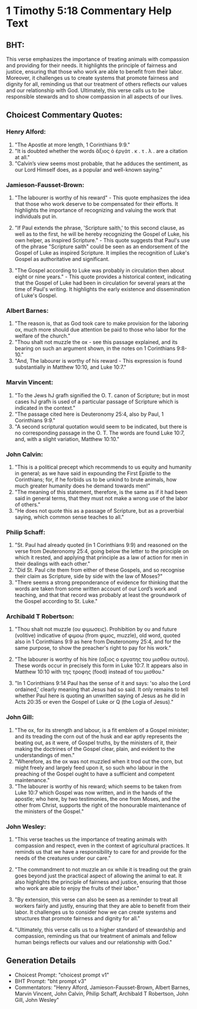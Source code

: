 # 1 Timothy 5:18 Commentary Help Text

## BHT:
This verse emphasizes the importance of treating animals with compassion and providing for their needs. It highlights the principle of fairness and justice, ensuring that those who work are able to benefit from their labor. Moreover, it challenges us to create systems that promote fairness and dignity for all, reminding us that our treatment of others reflects our values and our relationship with God. Ultimately, this verse calls us to be responsible stewards and to show compassion in all aspects of our lives.

## Choicest Commentary Quotes:
### Henry Alford:
1. "The Apostle at more length, 1 Corinthians 9:9."
2. "It is doubted whether the words ἄξιος ὁ ἐργάτ . κ . τ . λ . are a citation at all."
3. "Calvin’s view seems most probable, that he adduces the sentiment, as our Lord Himself does, as a popular and well-known saying."

### Jamieson-Fausset-Brown:
1. "The labourer is worthy of his reward" - This quote emphasizes the idea that those who work deserve to be compensated for their efforts. It highlights the importance of recognizing and valuing the work that individuals put in.

2. "If Paul extends the phrase, 'Scripture saith,' to this second clause, as well as to the first, he will be hereby recognizing the Gospel of Luke, his own helper, as inspired Scripture." - This quote suggests that Paul's use of the phrase "Scripture saith" could be seen as an endorsement of the Gospel of Luke as inspired Scripture. It implies the recognition of Luke's Gospel as authoritative and significant.

3. "The Gospel according to Luke was probably in circulation then about eight or nine years." - This quote provides a historical context, indicating that the Gospel of Luke had been in circulation for several years at the time of Paul's writing. It highlights the early existence and dissemination of Luke's Gospel.

### Albert Barnes:
1. "The reason is, that as God took care to make provision for the laboring ox, much more should due attention be paid to those who labor for the welfare of the church."
2. "Thou shalt not muzzle the ox - see this passage explained, and its bearing on such an argument shown, in the notes on 1 Corinthians 9:8-10."
3. "And, The labourer is worthy of his reward - This expression is found substantially in Matthew 10:10, and Luke 10:7."

### Marvin Vincent:
1. "To the Jews hJ grafh signified the O. T. canon of Scripture; but in most cases hJ grafh is used of a particular passage of Scripture which is indicated in the context." 
2. "The passage cited here is Deuteronomy 25:4, also by Paul, 1 Corinthians 9:9."
3. "A second scriptural quotation would seem to be indicated, but there is no corresponding passage in the O. T. The words are found Luke 10:7, and, with a slight variation, Matthew 10:10."

### John Calvin:
1. "This is a political precept which recommends to us equity and humanity in general; as we have said in expounding the First Epistle to the Corinthians; for, if he forbids us to be unkind to brute animals, how much greater humanity does he demand towards men!"
2. "The meaning of this statement, therefore, is the same as if it had been said in general terms, that they must not make a wrong use of the labor of others."
3. "He does not quote this as a passage of Scripture, but as a proverbial saying, which common sense teaches to all."

### Philip Schaff:
1. "St. Paul had already quoted (in 1 Corinthians 9:9) and reasoned on the verse from Deuteronomy 25:4, going below the letter to the principle on which it rested, and applying that principle as a law of action for men in their dealings with each other." 
2. "Did St. Paul cite them from either of these Gospels, and so recognise their claim as Scripture, side by side with the law of Moses?" 
3. "There seems a strong preponderance of evidence for thinking that the words are taken from some written account of our Lord’s work and teaching, and that that record was probably at least the groundwork of the Gospel according to St. Luke."

### Archibald T Robertson:
1. "Thou shalt not muzzle (ου φιμωσεις). Prohibition by ου and future (volitive) indicative of φιμοω (from φιμος, muzzle), old word, quoted also in 1 Corinthians 9:9 as here from Deuteronomy 25:4, and for the same purpose, to show the preacher's right to pay for his work." 

2. "The labourer is worthy of his hire (αξιος ο εργατης του μισθου αυτου). These words occur in precisely this form in Luke 10:7. It appears also in Matthew 10:10 with της τροφης (food) instead of του μισθου."

3. "In 1 Corinthians 9:14 Paul has the sense of it and says: 'so also the Lord ordained,' clearly meaning that Jesus had so said. It only remains to tell whether Paul here is quoting an unwritten saying of Jesus as he did in Acts 20:35 or even the Gospel of Luke or Q (the Logia of Jesus)."

### John Gill:
1. "The ox, for its strength and labour, is a fit emblem of a Gospel minister; and its treading the corn out of the husk and ear aptly represents the beating out, as it were, of Gospel truths, by the ministers of it, their making the doctrines of the Gospel clear, plain, and evident to the understandings of men."
2. "Wherefore, as the ox was not muzzled when it trod out the corn, but might freely and largely feed upon it, so such who labour in the preaching of the Gospel ought to have a sufficient and competent maintenance."
3. "The labourer is worthy of his reward; which seems to be taken from Luke 10:7 which Gospel was now written, and in the hands of the apostle; who here, by two testimonies, the one from Moses, and the other from Christ, supports the right of the honourable maintenance of the ministers of the Gospel."

### John Wesley:
1. "This verse teaches us the importance of treating animals with compassion and respect, even in the context of agricultural practices. It reminds us that we have a responsibility to care for and provide for the needs of the creatures under our care."

2. "The commandment to not muzzle an ox while it is treading out the grain goes beyond just the practical aspect of allowing the animal to eat. It also highlights the principle of fairness and justice, ensuring that those who work are able to enjoy the fruits of their labor."

3. "By extension, this verse can also be seen as a reminder to treat all workers fairly and justly, ensuring that they are able to benefit from their labor. It challenges us to consider how we can create systems and structures that promote fairness and dignity for all."

4. "Ultimately, this verse calls us to a higher standard of stewardship and compassion, reminding us that our treatment of animals and fellow human beings reflects our values and our relationship with God."


## Generation Details
- Choicest Prompt: "choicest prompt v1"
- BHT Prompt: "bht prompt v3"
- Commentators: "Henry Alford, Jamieson-Fausset-Brown, Albert Barnes, Marvin Vincent, John Calvin, Philip Schaff, Archibald T Robertson, John Gill, John Wesley"
